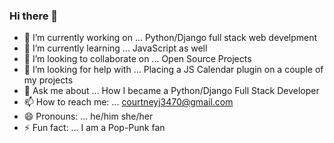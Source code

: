 ### Hi there 👋


- 🔭 I’m currently working on ... Python/Django full stack web develpment
- 🌱 I’m currently learning ... JavaScript as well
- 👯 I’m looking to collaborate on ... Open Source Projects
- 🤔 I’m looking for help with ... Placing a JS Calendar plugin on a couple of my projects
- 💬 Ask me about ... How I became a Python/Django Full Stack Developer
- 📫 How to reach me: ... courtneyj3470@gmail.com
- 😄 Pronouns: ... he/him  she/her
- ⚡ Fun fact: ... I am a Pop-Punk fan

